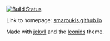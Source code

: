 [![Build Status](https://travis-ci.org/smaroukis/smaroukis.github.io.svg?branch=master)](https://travis-ci.org/smaroukis/smaroukis.github.io)

Link to homepage: [smaroukis.github.io](https://smaroukis.github.io)

Made with [jekyll](https://jekyllrb.com) and the [leonids](https://github.com/renyuanz/leonids/) theme.
